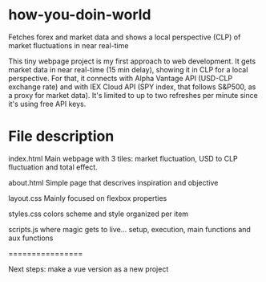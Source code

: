 # how-you-doin-world
Fetches forex and market data and shows a local perspective (CLP) of market fluctuations in near real-time

This tiny webpage project is my first approach to web development. It gets market data in near real-time (15 min delay), showing it in CLP for a local perspective.
For that, it connects with Alpha Vantage API (USD-CLP exchange rate) and with IEX Cloud API (SPY index, that follows S&P500, as a proxy for market data). It's limited to up to two refreshes per minute since it's using free API keys.

File description
================

index.html
Main webpage with 3 tiles: market fluctuation, USD to CLP fluctuation and total effect.

about.html
Simple page that descrives inspiration and objective

layout.css
Mainly focused on flexbox properties

styles.css
colors scheme and style organized per item

scripts.js
where magic gets to live... setup, execution, main functions and aux functions

================

Next steps: make a vue version as a new project

